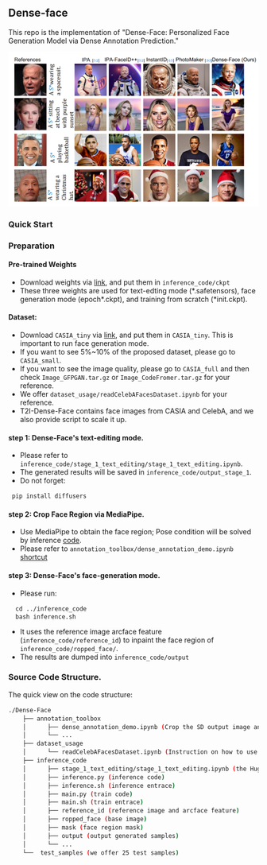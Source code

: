 ## Dense-face
This repo is the implementation of "Dense-Face: Personalized Face Generation Model via Dense Annotation Prediction."

![Teaser](./figure1.png)


### Quick Start

### Preparation
#### Pre-trained Weights
- Download weights via [link](https://drive.google.com/drive/folders/1b-sNLdfvDkFlm78QnMg2-po-R2G1CNbo), and put them in `inference_code/ckpt`
- These three weights are used for text-edting mode (\*.safetensors), face generation mode (epoch*.ckpt), and training from scratch (\*init.ckpt). 
#### Dataset:
- Download `CASIA_tiny` via [link](https://drive.google.com/file/d/1Nr8xwErb8CJc-vnVWj9-hXt260hbk-ce/view?usp=sharing), and put them in `CASIA_tiny`. This is important to run face generation mode.
- If you want to see 5%~10% of the proposed dataset, please go to `CASIA_small`.
- If you want to see the image quality, please go to `CASIA_full` and then check `Image_GFPGAN.tar.gz` or `Image_CodeFromer.tar.gz` for your reference. 
- We offer `dataset_usage/readCelebAFacesDataset.ipynb` for your reference.
- T2I-Dense-Face contains face images from CASIA and CelebA, and we also provide script to scale it up.

#### step 1: Dense-Face's text-editing mode.
- Please refer to `inference_code/stage_1_text_editing/stage_1_text_editing.ipynb`.
- The generated results will be saved in `inference_code/output_stage_1`.
- Do not forget: 
 ```bash
  pip install diffusers
 ```

#### step 2: Crop Face Region via MediaPipe.
- Use MediaPipe to obtain the face region; Pose condition will be solved by inference [code](./inference_code/inference.py#L202).
- Please refer to `annotation_toolbox/dense_annotation_demo.ipynb` [shortcut](./annotation_toolbox/dense_annotation_demo.ipynb)

#### step 3: Dense-Face's face-generation mode.
- Please run: 
 ```
   cd ../inference_code
   bash inference.sh
 ```
- It uses the reference image arcface feature (`inference_code/reference_id`) to inpaint the face region of `inference_code/ropped_face/`.
- The results are dumped into `inference_code/output`

### Source Code Structure.
The quick view on the code structure:
```bash
./Dense-Face
    ├── annotation_toolbox
    │      ├── dense_annotation_demo.ipynb (Crop the SD output image and produce the face region mask)
    │      └── ...
    ├── dataset_usage
    │      └── readCelebAFacesDataset.ipynb (Instruction on how to use dataset)
    ├── inference_code
    │      ├── stage_1_text_editing/stage_1_text_editing.ipynb (the Huggingface interface on Text-based Editing mode.)
    │      ├── inference.py (inference code)
    │      ├── inference.sh (inference entrace)
    │      ├── main.py (train code)
    │      ├── main.sh (train entrace)
    │      ├── reference_id (reference image and arcface feature)
    │      ├── ropped_face (base image)
    │      ├── mask (face region mask)
    │      ├── output (output generated samples)
    │      └── ...
    └──  test_samples (we offer 25 test samples)
```